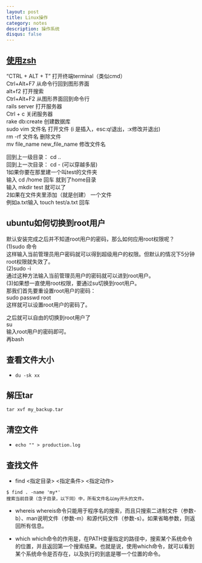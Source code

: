 ```yaml
---
layout: post
title: Linux操作
category: notes
description: 操作系统
disqus: false
---
```


## [使用zsh](http://www.cnblogs.com/hnrainll/p/3573520.html)

“CTRL + ALT + T”    打开终端terminal（类似cmd）   
Ctrl+Alt+F7    从命令行回到图形界面   
alt+f2         打开搜索   
Ctrl+Alt+F2    从图形界面回到命令行   
rails server 打开服务器   
Ctrl + c     关闭服务器   
rake db:create  创建数据库   
sudo vim  文件名      打开文件   (i 是插入，esc:q!退出，:x修改并退出)   
rm -rf  文件名         删除文件   
mv file_name new_file_name    修改文件名        


回到上一级目录： cd ..   
回到上一次目录： cd - (可以穿越多层)   
1如果你要在那里建一个叫test的文件夹    
  输入 cd  /home   回车  就到了home目录   
  输入 mkdir test  就可以了   
2如果在文件夹里添加（就是创建） 一个文件    
例如a.txt输入   touch  test/a.txt  回车   

## ubuntu如何切换到root用户   

默认安装完成之后并不知道root用户的密码，那么如何应用root权限呢？   
(1)sudo 命令     
这样输入当前管理员用户密码就可以得到超级用户的权限。但默认的情况下5分钟root权限就失效了。   
(2)sudo -i   
通过这种方法输入当前管理员用户的密码就可以进到root用户。   
(3)如果想一直使用root权限，要通过su切换到root用户。   
那我们首先要重设置root用户的密码：   
sudo passwd root   
这样就可以设置root用户的密码了。   

之后就可以自由的切换到root用户了   
su   
输入root用户的密码即可。    
再bash   

## 查看文件大小

* `du -sk xx`

## 解压tar

`tar xvf my_backup.tar`

## 清空文件

* `echo "" > production.log`

## 查找文件

* find <指定目录> <指定条件> <指定动作>

```
$ find . -name 'my*'
搜索当前目录（含子目录，以下同）中，所有文件名以my开头的文件。
```

* whereis
whereis命令只能用于程序名的搜索，而且只搜索二进制文件（参数-b）、man说明文件（参数-m）和源代码文件（参数-s）。如果省略参数，则返回所有信息。

* which
which命令的作用是，在PATH变量指定的路径中，搜索某个系统命令的位置，并且返回第一个搜索结果。也就是说，使用which命令，就可以看到某个系统命令是否存在，以及执行的到底是哪一个位置的命令。

